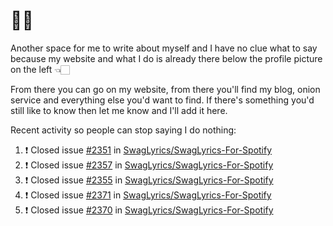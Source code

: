 # 👋🏻
<!--
**aadibajpai/aadibajpai** is a ✨ _special_ ✨ repository because its `README.md` (this file) appears on your GitHub profile.
-->
Another space for me to write about myself and I have no clue what to say because my website and what I do is already there below the profile picture on the left 👈🏻

From there you can go on my website, from there you'll find my blog, onion service and everything else you'd want to find.
If there's something you'd still like to know then let me know and I'll add it here.

Recent activity so people can stop saying I do nothing:
<!--START_SECTION:activity-->
1. ❗️ Closed issue [#2351](https://github.com//SwagLyrics/SwagLyrics-For-Spotify/issues/2351) in [SwagLyrics/SwagLyrics-For-Spotify](https://github.com//SwagLyrics/SwagLyrics-For-Spotify)
2. ❗️ Closed issue [#2357](https://github.com//SwagLyrics/SwagLyrics-For-Spotify/issues/2357) in [SwagLyrics/SwagLyrics-For-Spotify](https://github.com//SwagLyrics/SwagLyrics-For-Spotify)
3. ❗️ Closed issue [#2355](https://github.com//SwagLyrics/SwagLyrics-For-Spotify/issues/2355) in [SwagLyrics/SwagLyrics-For-Spotify](https://github.com//SwagLyrics/SwagLyrics-For-Spotify)
4. ❗️ Closed issue [#2371](https://github.com//SwagLyrics/SwagLyrics-For-Spotify/issues/2371) in [SwagLyrics/SwagLyrics-For-Spotify](https://github.com//SwagLyrics/SwagLyrics-For-Spotify)
5. ❗️ Closed issue [#2370](https://github.com//SwagLyrics/SwagLyrics-For-Spotify/issues/2370) in [SwagLyrics/SwagLyrics-For-Spotify](https://github.com//SwagLyrics/SwagLyrics-For-Spotify)
<!--END_SECTION:activity-->
